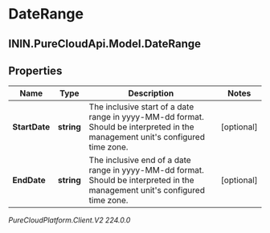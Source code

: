 # DateRange

## ININ.PureCloudApi.Model.DateRange

## Properties

|Name | Type | Description | Notes|
|------------ | ------------- | ------------- | -------------|
| **StartDate** | **string** | The inclusive start of a date range in yyyy-MM-dd format. Should be interpreted in the management unit&#39;s configured time zone. | [optional] |
| **EndDate** | **string** | The inclusive end of a date range in yyyy-MM-dd format. Should be interpreted in the management unit&#39;s configured time zone. | [optional] |



_PureCloudPlatform.Client.V2 224.0.0_
